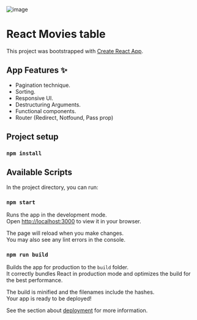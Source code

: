![image](https://user-images.githubusercontent.com/52779920/196148475-bbb2c3c1-f171-4395-a4e8-5e8f52c69d47.png)

# React Movies table

This project was bootstrapped with [Create React App](https://github.com/facebook/create-react-app).

## App Features ✨

- Pagination technique.
- Sorting.
- Responsive UI.
- Destructuring Arguments.
- Functional components.
- Router (Redirect, Notfound, Pass prop)

## Project setup

### `npm install`

## Available Scripts

In the project directory, you can run:

### `npm start`

Runs the app in the development mode.\
Open [http://localhost:3000](http://localhost:3000) to view it in your browser.

The page will reload when you make changes.\
You may also see any lint errors in the console.

### `npm run build`

Builds the app for production to the `build` folder.\
It correctly bundles React in production mode and optimizes the build for the best performance.

The build is minified and the filenames include the hashes.\
Your app is ready to be deployed!

See the section about [deployment](https://facebook.github.io/create-react-app/docs/deployment) for more information.

